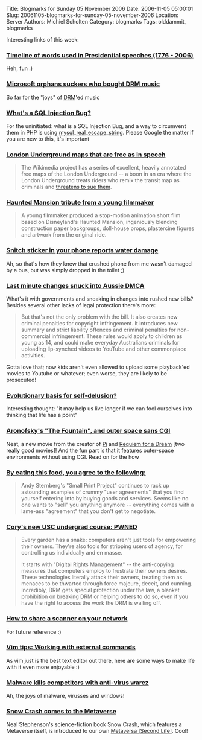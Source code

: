 Title: Blogmarks for Sunday 05 November 2006
Date: 2006-11-05 05:00:01
Slug: 20061105-blogmarks-for-sunday-05-november-2006
Location: Server
Authors: Michiel Scholten
Category: blogmarks
Tags: olddammit, blogmarks

<p>Interesting links of this week:</p>
<h3><a href="http://www.boingboing.net/2006/11/03/timeline_of_words_us.html">Timeline of words used in Presidential speeches (1776 - 2006)</a></h3>
<p>Heh, fun :)</p>
<h3><a href="http://www.boingboing.net/2006/11/03/microsoft_orphans_su.html">Microsoft orphans suckers who bought DRM music</a></h3>
<p>So far for the "joys" of <acronym title="Digital Rights Management">DRM</acronym>'ed music</p>
<h3><a href="http://www.joelonsoftware.com/items/2006/11/01.html">What's a SQL Injection Bug?</a></h3>
<p>For the uninitiated: what is a SQL Injection Bug, and a way to circumvent them in PHP is using <a href="http://nl2.php.net/mysql_real_escape_string">mysql_real_escape_string</a>. Please Google the matter if you are new to this, it's important</p>
<h3><a href="http://www.boingboing.net/2006/10/31/london_underground_m.html">London Underground maps that are free as in speech</a></h3>
<blockquote><p>The Wikimedia project has a series of excellent, heavily annotated free maps of the London Underground -- a boon in an era where the London Underground treats riders who remix the transit map as criminals and <a href="http://www.boingboing.net/2006/02/22/transport_for_london.html">threatens to sue them</a>.</p></blockquote>
<h3><a href="http://www.boingboing.net/2006/10/31/haunted_mansion_trib.html">Haunted Mansion tribute from a young filmmaker</a></h3>
<blockquote><p>A young filmmaker produced a stop-motion animation short film based on Disneyland's Haunted Mansion, ingeniously blending construction paper backgroups, doll-house props, plastercine figures and artwork from the original ride.</p></blockquote>
<h3><a href="http://www.boingboing.net/2006/10/31/snitch_sticker_in_yo.html">Snitch sticker in your phone reports water damage</a></h3>
<p>Ah, so that's how they knew that crushed phone from me wasn't damaged by a bus, but was simply dropped in the toilet ;)</p>
<h3><a href="http://www.boingboing.net/2006/10/31/last_minute_changes_.html">Last minute changes snuck into Aussie DMCA</a></h3>
<p>What's it with governments and sneaking in changes into rushed new bills? Besides several other lacks of legal protection there's more:</p>

<blockquote><p>But that's not the only problem with the bill. It also creates new criminal penalties for copyright infringement. It introduces new summary and strict liability offences and criminal penalties for non-commercial infringement. These rules would apply to children as young as 14, and could make everyday Australians criminals for uploading lip-synched videos to YouTube and other commonplace activities.</p></blockquote>

<p>Gotta love that; now kids aren't even allowed to upload some playback'ed movies to Youtube or whatever; even worse, they are likely to be prosecuted!</p>
<h3><a href="http://www.boingboing.net/2006/10/31/evolutionary_basis_f.html">Evolutionary basis for self-delusion?</a></h3>
<p>Interesting thought: "it may help us live longer if we can fool ourselves into thinking that life has a point"</p>
<h3><a href="http://www.boingboing.net/2006/10/31/aronofskys_the_fount.html">Aronofsky's "The Fountain", and outer space sans CGI</a></h3>
<p>Neat, a new movie from the creator of <a href="http://www.imdb.com/title/tt0138704/">Pi</a> and <a href="http://www.imdb.com/title/tt0180093/">Requiem for a Dream</a> [two really good movies]! And the fun part is that it features outer-space environments without using CGI. Read on for the how</p>
<h3><a href="http://www.boingboing.net/2006/10/30/by_eating_this_food_.html">By eating this food, you agree to the following:</a></h3>
<blockquote><p>Andy Sternberg's "Small Print Project" continues to rack up astounding examples of crummy "user agreements" that you find yourself entering into by buying goods and services. Seems like no one wants to "sell" you anything anymore -- everything comes with a lame-ass "agreement" that you don't get to negotiate.</p></blockquote>
<h3><a href="http://www.boingboing.net/2006/10/30/corys_new_usc_underg.html">Cory's new USC undergrad course: PWNED</a></h3>
<blockquote><p>Every garden has a snake: computers aren't just tools for empowering their owners. They're also tools for stripping users of agency, for controlling us individually and en masse.</p>

<p>It starts with "Digital Rights Management" -- the anti-copying measures that computers employ to frustrate their owners desires. These technologies literally attack their owners, treating them as menaces to be thwarted through force majeure, deceit, and cunning. Incredibly, DRM gets special protection under the law, a blanket prohibition on breaking DRM or helping others to do so, even if you have the right to access the work the DRM is walling off.</p></blockquote>
<h3><a href="http://tips.linux.com/article.pl?sid=06/10/13/1751234">How to share a scanner on your network</a></h3>
<p>For future reference :)</p>
<h3><a href="http://applications.linux.com/article.pl?sid=06/10/10/2123208">Vim tips: Working with external commands</a></h3>
<p>As vim just is the best text editor out there, here are some ways to make life with it even more enjoyable :)</p>
<h3><a href="http://www.boingboing.net/2006/10/26/malware_kills_compet.html">Malware kills competitors with anti-virus warez</a></h3>
<p>Ah, the joys of malware, virusses and windows!</p>
<h3><a href="http://www.boingboing.net/2006/10/26/snow_crash_comes_to_.html">Snow Crash comes to the Metaverse</a></h3>
<p>Neal Stephenson's science-fiction book Snow Crash, which features a Metaverse itself, is introduced to our own <a href="http://secondlife.com/">Metaversa [Second Life]</a>. Cool!</p>
